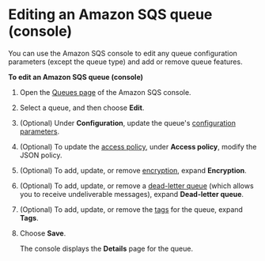 # Editing an Amazon SQS queue \(console\)<a name="sqs-configure-edit-queue"></a>

You can use the Amazon SQS console to edit any queue configuration parameters \(except the queue type\) and add or remove queue features\.

**To edit an Amazon SQS queue \(console\)**

1. Open the [Queues page](https://console.aws.amazon.com/sqs/#/queues) of the Amazon SQS console\.

1. Select a queue, and then choose **Edit**\.

1. \(Optional\) Under **Configuration**, update the queue's [configuration parameters](sqs-configure-queue-parameters.md)\.

1. \(Optional\) To update the [access policy](sqs-configure-add-permissions.md), under **Access policy**, modify the JSON policy\.

1. \(Optional\) To add, update, or remove [encryption](sqs-configure-sse-existing-queue.md), expand **Encryption**\.

1. \(Optional\) To add, update, or remove a [dead\-letter queue](sqs-configure-dead-letter-queue.md) \(which allows you to receive undeliverable messages\), expand **Dead\-letter queue**\.

1. \(Optional\) To add, update, or remove the [tags](sqs-configure-tag-queue.md) for the queue, expand **Tags**\.

1. Choose **Save**\.

   The console displays the **Details** page for the queue\.
